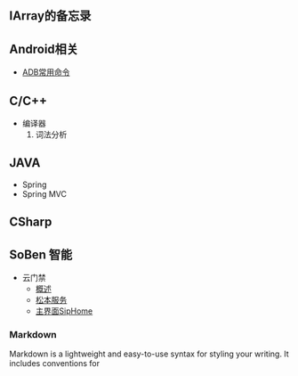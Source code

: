 ## IArray的备忘录

## Android相关
* [ADB常用命令](https://iarray.github.io/blog/ADB) 


## C/C++
* 编译器
	1. 词法分析 

## JAVA
* Spring
* Spring MVC

## CSharp


## SoBen 智能
* 云门禁
	* [概述](https://iarray.github.io/blog/soben/概述) 
	* [松本服务](https://iarray.github.io/blog/soben/松本服务)
	* [主界面SipHome](https://iarray.github.io/blog/soben/主界面SipHome)

### Markdown

Markdown is a lightweight and easy-to-use syntax for styling your writing. It includes conventions for


